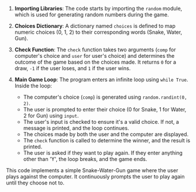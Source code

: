 1. **Importing Libraries**: The code starts by importing the `random` module, which is used for generating random numbers during the game.

2. **Choices Dictionary**: A dictionary named `choices` is defined to map numeric choices (0, 1, 2) to their corresponding words (Snake, Water, Gun).

3. **Check Function**: The `check` function takes two arguments (`comp` for computer's choice and `user` for user's choice) and determines the outcome of the game based on the choices made. It returns `0` for a draw, `-1` if the user loses, and `1` if the user wins.

4. **Main Game Loop**: The program enters an infinite loop using `while True`. Inside the loop:
    - The computer's choice (`comp`) is generated using `random.randint(0, 2)`.
    - The user is prompted to enter their choice (0 for Snake, 1 for Water, 2 for Gun) using `input`.
    - The user's input is checked to ensure it's a valid choice. If not, a message is printed, and the loop continues.
    - The choices made by both the user and the computer are displayed.
    - The `check` function is called to determine the winner, and the result is printed.
    - The user is asked if they want to play again. If they enter anything other than 'Y', the loop breaks, and the game ends.

This code implements a simple Snake-Water-Gun game where the user plays against the computer. It continuously prompts the user to play again until they choose not to.
